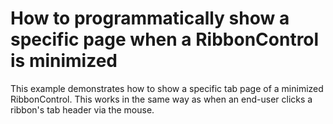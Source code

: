 # How to programmatically show a specific page when a RibbonControl is minimized


<p>This example demonstrates how to show a specific tab page of a minimized RibbonControl. This works in the same way as when an end-user clicks a ribbon's tab header via the mouse.</p>

<br/>


